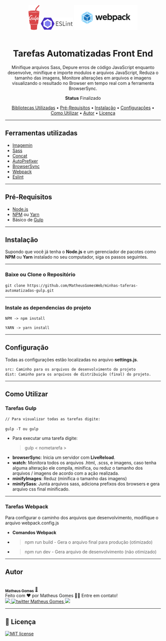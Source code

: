<div align="center">  
<img src="./readme/gulp.png" alt="Gulp" height="80"/>
<img src="./readme/eslint.png" alt="Eslint" height="40"/>
<img src="./readme/webpack.png" alt="Webpack" height="80"/>
</div>

<br>

<h1 align="center">
Tarefas Automatizadas Front End
</h1>

<p align="center">
  Minifique arquivos Sass, Depure erros de código JavaScript enquanto desenvolve, minifique e importe modulos e arquivos JavaScript, Reduza o tamanho das imagens, Monitore alterações em arquivos e imagens visualizando o resultado no Browser em tempo real com a ferramenta BrowserSync. 
</p>

<p align="center"><b>Status</b> Finalizado</p>

<p align="center">
 <a href="#bibliotecas-utilizadas">Bibliotecas Utilizadas</a> •
 <a href="#pré-requisitos">Pré-Requisitos</a> •
 <a href="#instalação">Instalação</a> • 
 <a href="#configuração">Configurações</a> • 
 <a href="#como-utilizar">Como Utilizar</a> • 
 <a href="#autor">Autor</a> • 
 <a href="#memo-licença">Licença</a>
</p>

---

## Ferramentas utilizadas

- [Imagemin](https://www.npmjs.com/package/gulp-imagemin)
- [Sass](https://www.npmjs.com/package/gulp-sass)
- [Concat](https://www.npmjs.com/package/gulp-concat)
- [AutoPrefixer](https://www.npmjs.com/package/gulp-autoprefixer)
- [BrowserSync](https://www.npmjs.com/package/browser-sync)
- [Webpack](https://webpack.js.org/)
- [Eslint](https://eslint.org/docs/user-guide/getting-started)

---

## Pré-Requisitos

- [Node.js](https://nodejs.org/en/)
- [NPM](https://www.npmjs.com/) ou [Yarn](https://yarnpkg.com/)
- Básico de [Gulp](https://gulpjs.com/)

---

## Instalação

Supondo que você já tenha o **Node.js** e um gerenciador de pacotes como **NPM** ou **Yarn** instalado no seu computador, siga os passos seguintes.

---

### Baixe ou Clone o Repositório

```
git clone https://github.com/MatheusGomesWeb/minhas-taferas-automatizadas-gulp.git
```

---

### Instale as dependencias do projeto

```
NPM -> npm install
```

```
YARN -> yarn install
```

---

## Configuração

Todas as configurações estão localizadas no arquivo **settings.js**.

```
src: Caminho para os arquivos de desenvolvimento do projeto
dist: Caminho para os arquivos de distribuição (final) do projeto.
```

---

## Como Utilizar

### Tarefas Gulp

```
// Para visualizar todas as tarefas digite:

gulp -T ou gulp
```

- Para executar uma tarefa digite:
  > gulp < nometarefa >
- **browserSync**: Inicia um servidor com **LiveReload**.
- **watch**: Monitora todos os arquivos .html, .scss, e imagens, caso tenha alguma alteração ele compila, minifica, ou reduz o tamanho dos arquivos / imagens de acordo com a ação realizada.
- **minifyImages**: Reduz (minifica o tamanho das imagens)
- **minifySass**: Junta arquivos sass, adiciona prefixos dos browsers e gera arquivo css final minificado.

---

### Tarefas Webpack

Para configurar o caminho dos arquivos que desenvolvimento, modifique o arquivo webpack.config.js

- **Comandos Webpack**

- > npm run build - Gera o arquivo final para produção (otimizado)
- > npm run dev - Gera arquivo de desenvolvimento (não otimizado)

---

## Autor

<a href="https://github.com/MatheusGomesWeb">
 <img style="border-radius: 50%; " src="https://avatars3.githubusercontent.com/u/12579898?s=96&v=4" width="100px; " alt=""/>
 <br />
 <sub><b>Matheus Gomes</b></sub></a> <a href="https://github.com/MatheusGomesWeb" title="Matheus Gomes Web">🚀</a>
 <br>
Feito com ❤️ por Matheus Gomes 👋🏽 Entre em contato!
<br>
<a href="https://www.linkedin.com/in/matheusgomes/" target="_blank">
<img src="https://img.shields.io/badge/-Matheus-blue?style=flat-square&logo=Linkedin&logoColor=white&link=https://www.linkedin.com/in/matheusgomes/"/>
 </a>
 <a href="https://twitter.com/MatheusGomesWeb" target="_blank">
<img alt="twitter Matheus Gomes" src="https://img.shields.io/badge/-@MatheusGomesWeb-%231ca0f1?style=flat-square&logo=twitter&logoColor=white&link=https://twitter.com/MatheusGomesWeb"/>
 </a>
 <a href="https://www.facebook.com/matheusgomesrdj/" target="_blank">
<img src="https://img.shields.io/badge/-MatheusGomes-%234267b2?style=flat-square&logo=facebook&logoColor=white&link=https://www.facebook.com/matheusgomesrdj/"/>
</a>

---

## :memo: Licença

[![MIT license](https://img.shields.io/badge/License-MIT-blue.svg)](https://lbesson.mit-license.org/)
